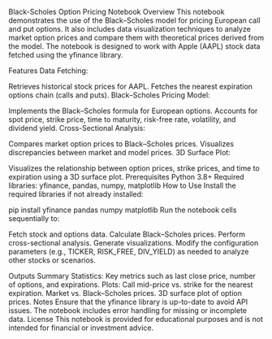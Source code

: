 Black-Scholes Option Pricing Notebook
Overview
This notebook demonstrates the use of the Black–Scholes model for pricing European call and put options. It also includes data visualization techniques to analyze market option prices and compare them with theoretical prices derived from the model. The notebook is designed to work with Apple (AAPL) stock data fetched using the yfinance library.

Features
Data Fetching:

Retrieves historical stock prices for AAPL.
Fetches the nearest expiration options chain (calls and puts).
Black–Scholes Pricing Model:

Implements the Black–Scholes formula for European options.
Accounts for spot price, strike price, time to maturity, risk-free rate, volatility, and dividend yield.
Cross-Sectional Analysis:

Compares market option prices to Black–Scholes prices.
Visualizes discrepancies between market and model prices.
3D Surface Plot:

Visualizes the relationship between option prices, strike prices, and time to expiration using a 3D surface plot.
Prerequisites
Python 3.8+
Required libraries: yfinance, pandas, numpy, matplotlib
How to Use
Install the required libraries if not already installed:


pip install yfinance pandas numpy matplotlib
Run the notebook cells sequentially to:

Fetch stock and options data.
Calculate Black–Scholes prices.
Perform cross-sectional analysis.
Generate visualizations.
Modify the configuration parameters (e.g., TICKER, RISK_FREE, DIV_YIELD) as needed to analyze other stocks or scenarios.

Outputs
Summary Statistics: Key metrics such as last close price, number of options, and expirations.
Plots:
Call mid-price vs. strike for the nearest expiration.
Market vs. Black–Scholes prices.
3D surface plot of option prices.
Notes
Ensure that the yfinance library is up-to-date to avoid API issues.
The notebook includes error handling for missing or incomplete data.
License
This notebook is provided for educational purposes and is not intended for financial or investment advice.
